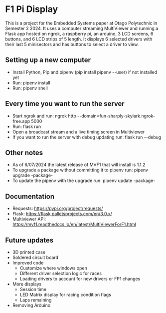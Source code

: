 # F1 Pi Display

This is a project for the Embedded Systems paper at Otago Polytechnic in Semester 2 2024.
It uses a computer streaming MultiViewer and running a Flask app hosted on ngrok, a raspberry pi, an arduino, 3 LCD screens, 6 buttons, and 6 LCD strips of 5 length.
It displays 6 selected drivers with their last 5 minisectors and has buttons to select a driver to view.

## Setting up a new computer

- Install Python, Pip and pipenv (pip install pipenv --user) if not installed yet
- Run: pipenv install
- Run: pipenv shell

## Every time you want to run the server

- Start ngrok and run: ngrok http --domain=fun-sharply-skylark.ngrok-free.app 5000
- Run: flask run
- Open a broadcast stream and a live timing screen in Multiviewer
- If you want to run the server with debug updating run: flask run --debug

## Other notes

- As of 6/07/2024 the latest release of MVF1 that will install is 1.1.2
- To upgrade a package without committing it to pipenv run: pipenv upgrade -package-
- To update the pipenv with the upgrade run: pipenv update -package-

## Documentation

- Requests: <https://pypi.org/project/requests/>
- Flask: <https://flask.palletsprojects.com/en/3.0.x/>
- Multiviewer API: <https://mvf1.readthedocs.io/en/latest/MultiViewerForF1.html>

## Future updates

- 3D printed case
- Soldered circuit board
- Improved code
  - Customize where windows open
  - Different driver selection logic for races
  - Loading drivers to account for new drivers or FP1 changes
- More displays
  - Session time
  - LED Matrix display for racing condition flags
  - Laps remaining
- Removing Arduino
